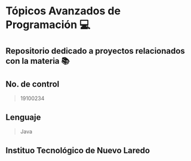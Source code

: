 # Tópicos Avanzados de Programación :computer:

## Repositorio dedicado a proyectos relacionados con la materia :books:


## No. de control
> 19100234 

## Lenguaje
> Java


## Instituo Tecnológico de Nuevo Laredo